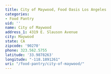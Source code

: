 ```yaml
---
title: City of Maywood, Food Oasis Los Angeles
categories:
- Food Pantry
uid: ''
name: City of Maywood
address_1: 4319 E. Slauson Avenue
city: Maywood
state: CA
zipcode: '90270'
phone: 323.562.5755
latitude: '33.9878263'
longitude: "-118.1891261"
uri: "/food-pantry/city-of-maywood/"
---
```


